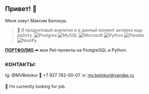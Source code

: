 ## Привет! 👋
Меня зовут Максим Белокур.
>  🔭 Я продуктовый аналитик и в данный момент активно ищу работу.
![Postgres](https://img.shields.io/badge/postgres-%23316192.svg?style=for-the-badge&logo=postgresql&logoColor=white) ![MySQL](https://img.shields.io/badge/mysql-4479A1.svg?style=for-the-badge&logo=mysql&logoColor=white) ![Microsoft](https://img.shields.io/badge/Microsoft-0078D4?style=for-the-badge&logo=microsoft&logoColor=white)
![Python](https://img.shields.io/badge/python-3670A0?style=for-the-badge&logo=python&logoColor=ffdd54) ![Pandas](https://img.shields.io/badge/pandas-%23150458.svg?style=for-the-badge&logo=pandas&logoColor=white) ![NumPy](https://img.shields.io/badge/numpy-%23013243.svg?style=for-the-badge&logo=numpy&logoColor=white)

**[ПОРТФОЛИО](https://github.com/maxbelokur/Maks-Belokur_Portfolio)** :arrow_left: мои Pet-проекты на PostgreSQL и Python.

### КОНТАКТЫ:
tg: @MVBelokur
:iphone: +7 927 782-00-07
:envelope: mv.belokur@yandex.ru


  🔭 I’m currently looking for job.
<!--
**maxbelokur/maxbelokur** is a ✨ _special_ ✨ repository because its `README.md` (this file) appears on your GitHub profile.

Here are some ideas to get you started:



